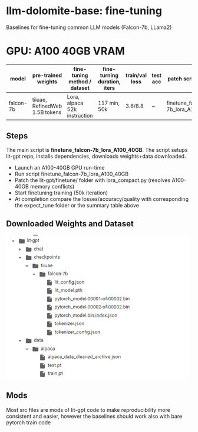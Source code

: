 # llm-dolomite-base: fine-tuning
Baselines for fine-tuning common LLM models (Falcon-7b, LLama2)

# GPU: A100 40GB VRAM 
|  model    | pre-trained weights | fine-tuning method / dataset | fine-turning duration, iters | train/val loss | test acc | patch scripts & notebook |  
| ------------ | ------------ | ------------ | ------------ | ------------ | ------------ | ------------ |  
| falcon-7b   | tiiuae, RefinedWeb 1.5B tokens  | Lora, alpaca 52k instruction | 117 min, 50k | 3.6/8.8 | ~ | finetune_falcon-7b_lora_A100_40GB.ipynb |

## Steps
The main script is <b>finetune_falcon-7b_lora_A100_40GB</b>. The script setups lit-gpt repo, installs dependencies, downloads weights+data downloaded.

* Launch an A100-40GB GPU run-time
* Run script finetune_falcon-7b_lora_A100_40GB 
* Patch the lit-gpt/finetune/ folder with lora_compact.py (resolves A100-40GB memory conflicts)
* Start finetuning training (50k iteration)
* At completion compare the losses/accuracy/quality with corresponding the expect_tune folder or the summary table above

## Downloaded Weights and Dataset 
![pretrained](https://github.com/alicata/llm-dolomite-base/blob/main/fs_pretrained_checkpoints_dataset.png)

## Mods
Most src files are mods of lit-gpt code to make reproducibility more consistent and easier, however the baselines should work also with bare pytorch train code

